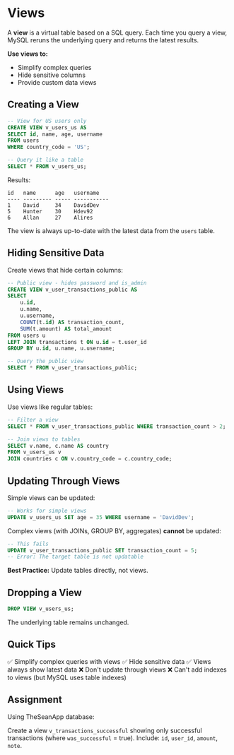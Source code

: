 # Views

A **view** is a virtual table based on a SQL query. Each time you query a view, MySQL reruns the underlying query and returns the latest results.

**Use views to:**
- Simplify complex queries
- Hide sensitive columns
- Provide custom data views

## Creating a View

```sql
-- View for US users only
CREATE VIEW v_users_us AS
SELECT id, name, age, username
FROM users
WHERE country_code = 'US';

-- Query it like a table
SELECT * FROM v_users_us;
```

Results:
```
id   name      age   username
---- --------- ----- -----------
1    David     34    DavidDev
5    Hunter    30    Hdev92
6    Allan     27    Alires
```

The view is always up-to-date with the latest data from the `users` table.

## Hiding Sensitive Data

Create views that hide certain columns:

```sql
-- Public view - hides password and is_admin
CREATE VIEW v_user_transactions_public AS
SELECT
    u.id,
    u.name,
    u.username,
    COUNT(t.id) AS transaction_count,
    SUM(t.amount) AS total_amount
FROM users u
LEFT JOIN transactions t ON u.id = t.user_id
GROUP BY u.id, u.name, u.username;

-- Query the public view
SELECT * FROM v_user_transactions_public;
```

## Using Views

Use views like regular tables:

```sql
-- Filter a view
SELECT * FROM v_user_transactions_public WHERE transaction_count > 2;

-- Join views to tables
SELECT v.name, c.name AS country
FROM v_users_us v
JOIN countries c ON v.country_code = c.country_code;
```

## Updating Through Views

Simple views can be updated:

```sql
-- Works for simple views
UPDATE v_users_us SET age = 35 WHERE username = 'DavidDev';
```

Complex views (with JOINs, GROUP BY, aggregates) **cannot** be updated:

```sql
-- This fails
UPDATE v_user_transactions_public SET transaction_count = 5;
-- Error: The target table is not updatable
```

**Best Practice:** Update tables directly, not views.

## Dropping a View

```sql
DROP VIEW v_users_us;
```

The underlying table remains unchanged.

## Quick Tips

✅ Simplify complex queries with views
✅ Hide sensitive data
✅ Views always show latest data
❌ Don't update through views
❌ Can't add indexes to views (but MySQL uses table indexes)

## Assignment

Using TheSeanApp database:

Create a view `v_transactions_successful` showing only successful transactions (where `was_successful` = true). Include: `id`, `user_id`, `amount`, `note`.
